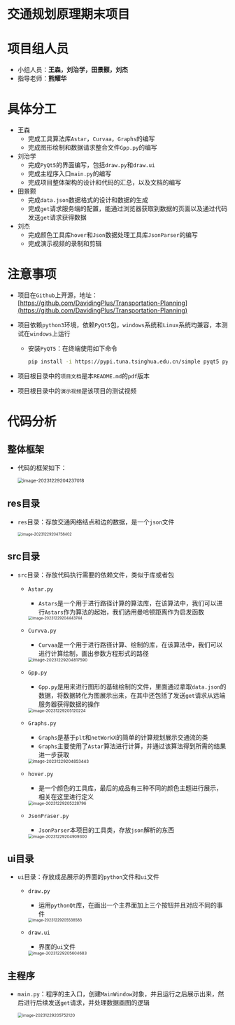 # 交通规划原理期末项目

# 项目组人员

- 小组人员：**王森，刘治学，田景颢，刘杰**
- 指导老师：**熊耀华**

# 具体分工

- 王森
  - 完成工具算法库`Astar`，`Curvaa`，`Graphs`的编写
  - 完成图形绘制和数据请求整合文件`Gpp.py`的编写
- 刘治学
  - 完成`PyQt5`的界面编写，包括`draw.py`和`draw.ui`
  - 完成主程序入口`main.py`的编写
  - 完成项目整体架构的设计和代码的汇总，以及文档的编写
- 田景颢
  - 完成`data.json`数据格式的设计和数据的生成
  - 完成`get`请求服务端的配置，能通过浏览器获取到数据的页面以及通过代码发送`get`请求获得数据
- 刘杰
  - 完成颜色工具库`hover`和`Json`数据处理工具库`JsonParser`的编写
  - 完成演示视频的录制和剪辑

# 注意事项

- 项目在`Github`上开源，地址：[https://github.com/DavidingPlus/Transportation-Planning](https://github.com/DavidingPlus/Transportation-Planning)

- 项目依赖`python3`环境，依赖`PyQt5`包，`windows`系统和`Linux`系统均兼容，本测试在`windows`上运行

  - 安装`PyQT5`：在终端使用如下命令

    ```bash
    pip install -i https://pypi.tuna.tsinghua.edu.cn/simple pyqt5 pyqt5-tools
    ```

    

- 项目根目录中的`项目文档`是本`README.md`的`pdf`版本

- 项目根目录中的`演示视频`是该项目的测试视频

# 代码分析

## 整体框架

- 代码的框架如下：

  <img src="https://img-blog.csdnimg.cn/direct/2168b73844f14021b625db6f03b545c5.png" alt="image-20231229204237018" style="zoom:75%;" />

## res目录

- `res`目录：存放交通网络结点和边的数据，是一个`json`文件

  <img src="https://img-blog.csdnimg.cn/direct/e563b0417a4849fbad7d923528b5864a.png" alt="image-20231229204758402" style="zoom:60%;" />

## src目录

- `src`目录：存放代码执行需要的依赖文件，类似于库或者包

  - `Astar.py`

    - `Astars`是一个用于进行路径计算的算法库，在该算法中，我们可以进行`Astars`作为算法的起始，我们选用曼哈顿距离作为启发函数

    <img src="https://img-blog.csdnimg.cn/direct/758fdb90f31b47be9571ccf80c8e389c.png" alt="image-20231229204443744" style="zoom:60%;" />

  - `Curvva.py`

    - `Curvaa`是一个用于进行路径计算、绘制的库，在该算法中，我们可以进行计算绘制，画出参数方程形式的路径

    <img src="https://img-blog.csdnimg.cn/direct/d381b8d5e6df4aba8e3ae6dc3fd3a328.png" alt="image-20231229204817590" style="zoom:67%;" />

  - `Gpp.py`

    - `Gpp.py`是用来进行图形的基础绘制的文件，里面通过拿取`data.json`的数据，将数据转化为图展示出来，在其中还包括了发送`get`请求从远端服务器获得数据的操作

    <img src="https://img-blog.csdnimg.cn/direct/1251c2bc44294ff98709db46cfa36950.png" alt="image-20231229205120224" style="zoom:65%;" />

  - `Graphs.py`

    - `Graphs`是基于`plt`和`netWorkX`的简单的计算规划展示交通流的类
    - `Graphs`主要使用了`Astar`算法进行计算，并通过该算法得到所需的结果进一步获取

    <img src="https://img-blog.csdnimg.cn/direct/0f6fe237336e46f998f33f88ddba49ce.png" alt="image-20231229204853443" style="zoom:67%;" />

  - `hover.py`

    - 是一个颜色的工具库，最后的成品有三种不同的颜色主题进行展示，相关在这里进行定义

    <img src="https://img-blog.csdnimg.cn/direct/3e2bda1bc80444e7835787c442d89ed7.png" alt="image-20231229205228796" style="zoom:65%;" />

  - `JsonPraser.py`

    - `JsonParser`本项目的工具类，存放`json`解析的东西

    <img src="https://img-blog.csdnimg.cn/direct/c543f0c4ca94425ca896d584dfa51d09.png" alt="image-20231229204909300" style="zoom:65%;" />

## ui目录

- `ui`目录：存放成品展示的界面的`python`文件和`ui`文件

  - `draw.py`

    - 运用`pythonQt`库，在画出一个主界面加上三个按钮并且对应不同的事件

    <img src="https://img-blog.csdnimg.cn/direct/94db79bb40c543b4a725cff4b77f4801.png" alt="image-20231229205538583" style="zoom:60%;" />

  - `draw.ui`

    - 界面的`ui`文件

    <img src="https://img-blog.csdnimg.cn/direct/1cfe32d1556448f99a084c4d94558d58.png" alt="image-20231229205604683" style="zoom:65%;" />

## 主程序

- `main.py`：程序的主入口，创建`MainWindow`对象，并且运行之后展示出来，然后进行后续发送`get`请求，并处理数据画图的逻辑

  <img src="https://img-blog.csdnimg.cn/direct/f55c54a807304919b7a1e65d1a237bf2.png" alt="image-20231229205752120" style="zoom:65%;" />


